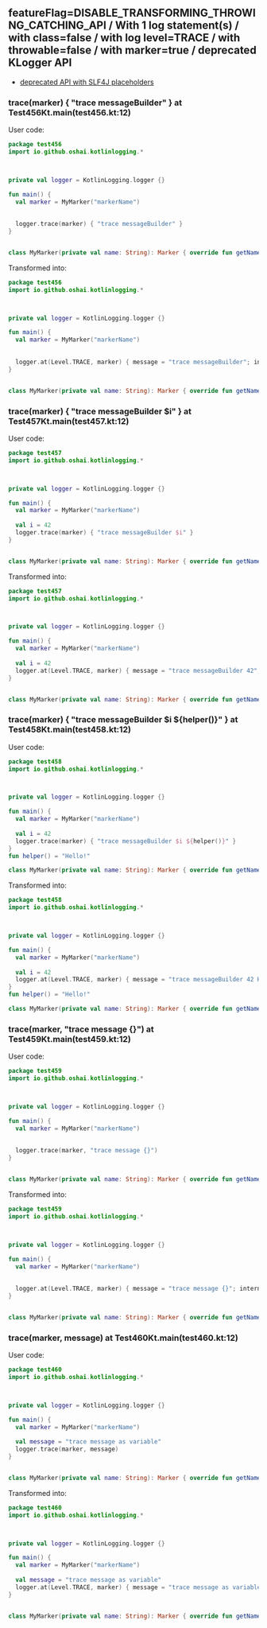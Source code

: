 ## featureFlag=DISABLE_TRANSFORMING_THROWING_CATCHING_API / With 1 log statement(s) / with class=false / with log level=TRACE / with throwable=false / with marker=true / deprecated KLogger API

* [deprecated API with SLF4J placeholders](deprecated-slf4j-placeholders.md)

###  trace(marker) { "trace messageBuilder" } at Test456Kt.main(test456.kt:12)

User code:
```kotlin
package test456
import io.github.oshai.kotlinlogging.*



private val logger = KotlinLogging.logger {}

fun main() {
  val marker = MyMarker("markerName")
  
  
  logger.trace(marker) { "trace messageBuilder" }
}


class MyMarker(private val name: String): Marker { override fun getName() = name }

```
  
Transformed into:
```kotlin
package test456
import io.github.oshai.kotlinlogging.*



private val logger = KotlinLogging.logger {}

fun main() {
  val marker = MyMarker("markerName")
  
  
  logger.at(Level.TRACE, marker) { message = "trace messageBuilder"; internalCompilerData = KLoggingEventBuilder.InternalCompilerData(messageTemplate = ""trace messageBuilder"", className = "test456.Test456Kt", methodName = "main", fileName = "test456.kt", lineNumber = 12)
}


class MyMarker(private val name: String): Marker { override fun getName() = name }

```

###  trace(marker) { "trace messageBuilder $i" } at Test457Kt.main(test457.kt:12)

User code:
```kotlin
package test457
import io.github.oshai.kotlinlogging.*



private val logger = KotlinLogging.logger {}

fun main() {
  val marker = MyMarker("markerName")
  
  val i = 42
  logger.trace(marker) { "trace messageBuilder $i" }
}


class MyMarker(private val name: String): Marker { override fun getName() = name }

```
  
Transformed into:
```kotlin
package test457
import io.github.oshai.kotlinlogging.*



private val logger = KotlinLogging.logger {}

fun main() {
  val marker = MyMarker("markerName")
  
  val i = 42
  logger.at(Level.TRACE, marker) { message = "trace messageBuilder 42"; internalCompilerData = KLoggingEventBuilder.InternalCompilerData(messageTemplate = ""trace messageBuilder $i"", className = "test457.Test457Kt", methodName = "main", fileName = "test457.kt", lineNumber = 12)
}


class MyMarker(private val name: String): Marker { override fun getName() = name }

```

###  trace(marker) { "trace messageBuilder $i ${helper()}" } at Test458Kt.main(test458.kt:12)

User code:
```kotlin
package test458
import io.github.oshai.kotlinlogging.*



private val logger = KotlinLogging.logger {}

fun main() {
  val marker = MyMarker("markerName")
  
  val i = 42
  logger.trace(marker) { "trace messageBuilder $i ${helper()}" }
}
fun helper() = "Hello!"

class MyMarker(private val name: String): Marker { override fun getName() = name }

```
  
Transformed into:
```kotlin
package test458
import io.github.oshai.kotlinlogging.*



private val logger = KotlinLogging.logger {}

fun main() {
  val marker = MyMarker("markerName")
  
  val i = 42
  logger.at(Level.TRACE, marker) { message = "trace messageBuilder 42 Hello!"; internalCompilerData = KLoggingEventBuilder.InternalCompilerData(messageTemplate = ""trace messageBuilder $i ${helper()}"", className = "test458.Test458Kt", methodName = "main", fileName = "test458.kt", lineNumber = 12)
}
fun helper() = "Hello!"

class MyMarker(private val name: String): Marker { override fun getName() = name }

```

###  trace(marker, "trace message {}") at Test459Kt.main(test459.kt:12)

User code:
```kotlin
package test459
import io.github.oshai.kotlinlogging.*



private val logger = KotlinLogging.logger {}

fun main() {
  val marker = MyMarker("markerName")
  
  
  logger.trace(marker, "trace message {}")
}


class MyMarker(private val name: String): Marker { override fun getName() = name }

```
  
Transformed into:
```kotlin
package test459
import io.github.oshai.kotlinlogging.*



private val logger = KotlinLogging.logger {}

fun main() {
  val marker = MyMarker("markerName")
  
  
  logger.at(Level.TRACE, marker) { message = "trace message {}"; internalCompilerData = KLoggingEventBuilder.InternalCompilerData(messageTemplate = ""trace message {}"", className = "test459.Test459Kt", methodName = "main", fileName = "test459.kt", lineNumber = 12)
}


class MyMarker(private val name: String): Marker { override fun getName() = name }

```

###  trace(marker, message) at Test460Kt.main(test460.kt:12)

User code:
```kotlin
package test460
import io.github.oshai.kotlinlogging.*



private val logger = KotlinLogging.logger {}

fun main() {
  val marker = MyMarker("markerName")
  
  val message = "trace message as variable"
  logger.trace(marker, message)
}


class MyMarker(private val name: String): Marker { override fun getName() = name }

```
  
Transformed into:
```kotlin
package test460
import io.github.oshai.kotlinlogging.*



private val logger = KotlinLogging.logger {}

fun main() {
  val marker = MyMarker("markerName")
  
  val message = "trace message as variable"
  logger.at(Level.TRACE, marker) { message = "trace message as variable"; internalCompilerData = KLoggingEventBuilder.InternalCompilerData(messageTemplate = "message", className = "test460.Test460Kt", methodName = "main", fileName = "test460.kt", lineNumber = 12)
}


class MyMarker(private val name: String): Marker { override fun getName() = name }

```
